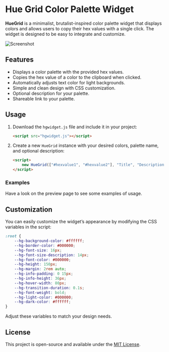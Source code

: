 # Hue Grid Color Palette Widget

**HueGrid** is a minimalist, brutalist-inspired color palette widget that displays colors and allows users to copy their hex values with a single click. The widget is designed to be easy to integrate and customize.

![Screenshot](screenshot.png)

## Features
- Displays a color palette with the provided hex values.
- Copies the hex value of a color to the clipboard when clicked.
- Automatically adjusts text color for light backgrounds.
- Simple and clean design with CSS customization.
- Optional description for your palette.
- Shareable link to your palette.

## Usage

1. Download the `hgwidget.js` file and include it in your project:
    ```html
    <script src="hgwidget.js"></script>
    ```
2. Create a new `HueGrid` instance with your desired colors, palette name, and optional description:
    ```html
    <script>
        new HueGrid(["#hexvalue1", "#hexvalue2"], "Title", "Description");
    </script>
    ```

### Examples

Have a look on the preview page to see some examples of usage.

## Customization
You can easily customize the widget’s appearance by modifying the CSS variables in the script:
```css
:root {
    --hg-background-color: #ffffff;
    --hg-border-color: #000000;
    --hg-font-size: 16px;
    --hg-font-size-description: 14px;
    --hg-font-color: #000000;
    --hg-height: 150px;
    --hg-margin: 2rem auto;
    --hg-info-padding: 0 15px;
    --hg-info-height: 36px;
    --hg-hover-width: 80px;
    --hg-transition-duration: 0.1s;
    --hg-font-weight: bold;
    --hg-light-color: #000000;
    --hg-dark-color: #ffffff;
}
```
Adjust these variables to match your design needs.

## License
This project is open-source and available under the [MIT License](LICENSE).
